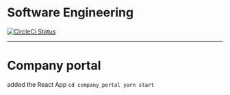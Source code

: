 # Software Engineering

[![CircleCi Status][circleci-img]][circleci-url]

[circleci-img]: https://img.shields.io/circleci/build/github/conrad760/softwareEngineering/master?token=243099980706498c185dd2a60f480fa5cc7ab98d
[circleci-url]: https://circleci.com/gh/conrad760/softwareEngineering

---

# Company portal
added the React App
`
cd company_portal
yarn start
`
